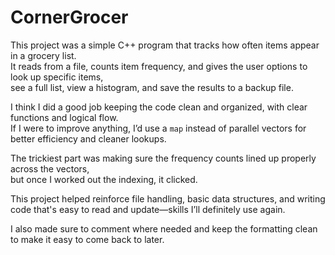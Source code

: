 # CornerGrocer

This project was a simple C++ program that tracks how often items appear in a grocery list.  
It reads from a file, counts item frequency, and gives the user options to look up specific items,  
see a full list, view a histogram, and save the results to a backup file.

I think I did a good job keeping the code clean and organized, with clear functions and logical flow.  
If I were to improve anything, I’d use a `map` instead of parallel vectors for better efficiency and cleaner lookups.

The trickiest part was making sure the frequency counts lined up properly across the vectors,  
but once I worked out the indexing, it clicked.

This project helped reinforce file handling, basic data structures, and writing code that's easy to read and update—skills I’ll definitely use again.

I also made sure to comment where needed and keep the formatting clean to make it easy to come back to later.
